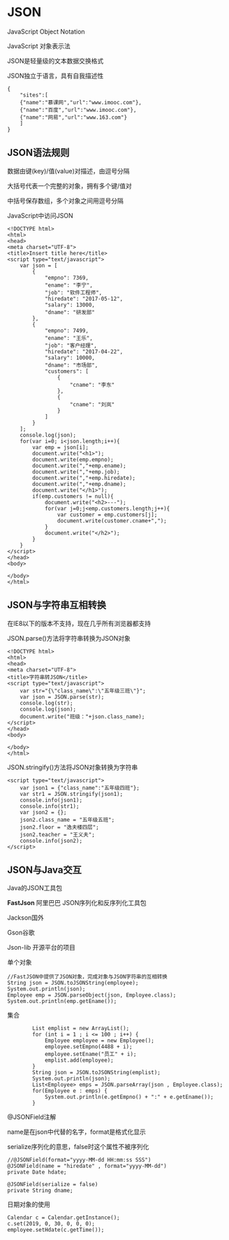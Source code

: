 # JSON

JavaScript Object  Notation

JavaScript 对象表示法

JSON是轻量级的文本数据交换格式

JSON独立于语言，具有自我描述性

```
{
	"sites":[
	{"name":"慕课网","url":"www.imooc.com"},
	{"name":"百度","url":"www.imooc.com"},
	{"name":"网易","url":"www.163.com"}
	]
}
```

## JSON语法规则

数据由键(key)/值(value)对描述，由逗号分隔

大括号代表一个完整的对象，拥有多个键/值对

中括号保存数组，多个对象之间用逗号分隔



JavaScript中访问JSON

```
<!DOCTYPE html>
<html>
<head>
<meta charset="UTF-8">
<title>Insert title here</title>
<script type="text/javascript">
	var json = [
		{
			"empno": 7369,
			"ename": "李宁",
			"job": "软件工程师",
			"hiredate": "2017-05-12",
			"salary": 13000,
			"dname": "研发部"
		},
		{
			"empno": 7499,
			"ename": "王乐",
			"job": "客户经理",
			"hiredate": "2017-04-22",
			"salary": 10000,
			"dname": "市场部",
			"customers": [
				{
					"cname": "李东"
				},
				{
					"cname": "刘岚"
				}
			]
		}
	];
	console.log(json);
	for(var i=0; i<json.length;i++){
		var emp = json[i];
		document.write("<h1>");
		document.write(emp.empno);
		document.write(","+emp.ename);
		document.write(","+emp.job);
		document.write(","+emp.hiredate);
		document.write(","+emp.dname);
		document.write("</h1>");
		if(emp.customers != null){
			document.write("<h2>---");
			for(var j=0;j<emp.customers.length;j++){
				var customer = emp.customers[j];
				document.write(customer.cname+",");
			}
			document.write("</h2>");
		}
	}
</script>
</head>
<body>

</body>
</html>
```



## JSON与字符串互相转换

在IE8以下的版本不支持，现在几乎所有浏览器都支持

JSON.parse()方法将字符串转换为JSON对象

```
<!DOCTYPE html>
<html>
<head>
<meta charset="UTF-8">
<title>字符串转JSON</title>
<script type="text/javascript">
	var str="{\"class_name\":\"五年级三班\"}";
	var json = JSON.parse(str);
	console.log(str);
	console.log(json);
	document.write("班级："+json.class_name);
</script>
</head>
<body>

</body>
</html>
```

JSON.stringify()方法将JSON对象转换为字符串

```
<script type="text/javascript">
	var json1 = {"class_name":"五年级四班"};
	var str1 = JSON.stringify(json1);
	console.info(json1);
	console.info(str1);
	var json2 = {};
	json2.class_name = "五年级五班";
	json2.floor = "逸夫楼四层";
	json2.teacher = "王义夫";
	console.info(json2);
</script>
```



## JSON与Java交互

Java的JSON工具包

**FastJson** 阿里巴巴 JSON序列化和反序列化工具包

Jackson国外

Gson谷歌

Json-lib 开源平台的项目

单个对象

```
//FastJSON中提供了JSON对象，完成对象与JSON字符串的互相转换
String json = JSON.toJSONString(employee);
System.out.println(json);
Employee emp = JSON.parseObject(json, Employee.class);
System.out.println(emp.getEname());
```

集合

```
		List emplist = new ArrayList();
		for (int i = 1 ; i <= 100 ; i++) {
			Employee employee = new Employee();
			employee.setEmpno(4488 + i);
			employee.setEname("员工" + i);
			emplist.add(employee);
		}
		String json = JSON.toJSONString(emplist);
		System.out.println(json);
		List<Employee> emps = JSON.parseArray(json , Employee.class);
		for(Employee e : emps) {
			System.out.println(e.getEmpno() + ":" + e.getEname());
		}
```

@JSONField注解

name是在json中代替的名字，format是格式化显示

serialize序列化的意思，false时这个属性不被序列化

```
//@JSONField(format="yyyy-MM-dd HH:mm:ss SSS")
@JSONField(name = "hiredate" , format="yyyy-MM-dd")
private Date hdate;

@JSONField(serialize = false)
private String dname;
```

日期对象的使用

```
Calendar c = Calendar.getInstance();
c.set(2019, 0, 30, 0, 0, 0);
employee.setHdate(c.getTime());
```




